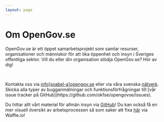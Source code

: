 ```yaml
---
layout: page
---
```

<!-- page content start -->

<div class="container">
  <div class="row">
    <div class="col-md-8">
      <h1>Om OpenGov.se</h1>
      <p>OpenGov.se är ett öppet samarbetsprojekt som samlar resurser, organisationer och människor för att öka öppenhet och insyn i Sveriges offentliga sektor. Vill du eller din organisation stödja OpenGov.se? Hör av dig!</p>
      </br>
      <p>Kontakta oss via <a href="mailto:info[snabel-a]opengov.se">info[snabel-a]opengov.se</a> eller via våra svenska <a href="http://www.opengov.se/lardigmer.html#natverk">nätverk</a>. Skicka alla typer av bugganmälningar och funktionsförfrågningar till [vår issue tracker på GitHub](https://github.com/okfse/opengovse/issues).</p>
      <p>Du hittar allt vårt material för allmän insyn via <a href="https://github.com/okfse/opengovse">GitHub</a>! Du kan också få en mer visuell översikt av arbetsprocessen så som saker att fixa  <a href="https://waffle.io/okfse/opengovse">här</a> via Waffle.io!</p>
    </div>
  </div>
</div>

<!--
<div class="col-md-4">
        <h2>Navigering</h2>
        <ul>
	        <li><a href="#om">om</a></li>
        </ul>
</div>
-->
